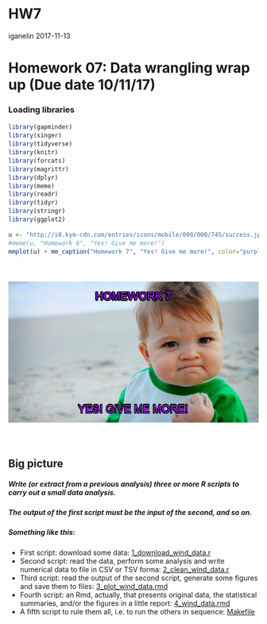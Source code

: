 HW7
================
iganelin
2017-11-13

Homework 07: Data wrangling wrap up (Due date 10/11/17)
=======================================================

### Loading libraries

``` r
library(gapminder)
library(singer)
library(tidyverse)
library(knitr)
library(forcats)
library(magrittr)
library(dplyr)
library(meme)
library(readr)
library(tidyr)
library(stringr)
library(ggplot2)
```

``` r
u <- "http://i0.kym-cdn.com/entries/icons/mobile/000/000/745/success.jpg"
#meme(u, "Homework 6", "Yes! Give me more!")
mmplot(u) + mm_caption("Homework 7", "Yes! Give me more!", color="purple")
```

![](HW7_files/figure-markdown_github-ascii_identifiers/unnamed-chunk-2-1.png)

Big picture
-----------

##### Write (or extract from a previous analysis) three or more R scripts to carry out a small data analysis.

##### The output of the first script must be the input of the second, and so on.

##### Something like this:

-   First script: download some data: [1\_download\_wind\_data.r](https://github.com/ilgan/STAT545-hw-ganelin-ilya/blob/master/HW7/1_download_wind_data.r)
-   Second script: read the data, perform some analysis and write numerical data to file in CSV or TSV forma: [2\_clean\_wind\_data.r](https://github.com/ilgan/STAT545-hw-ganelin-ilya/blob/master/HW7/2_clean_wind_data.r)
-   Third script: read the output of the second script, generate some figures and save them to files: [3\_plot\_wind\_data.rmd](https://github.com/ilgan/STAT545-hw-ganelin-ilya/blob/master/HW7/3_plot_wind_data.rmd)
-   Fourth script: an Rmd, actually, that presents original data, the statistical summaries, and/or the figures in a little report: [4\_wind\_data.rmd](https://github.com/ilgan/STAT545-hw-ganelin-ilya/blob/master/HW7/4_wind_data.rmd)
-   A fifth script to rule them all, i.e. to run the others in sequence: [Makefile](https://github.com/ilgan/STAT545-hw-ganelin-ilya/blob/master/HW7/Makefile)
